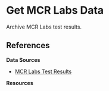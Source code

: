 # Get MCR Labs Data

Archive MCR Labs test results.

## References

**Data Sources**

- [MCR Labs Test Results](https://reports.mcrlabs.com)

**Resources**

